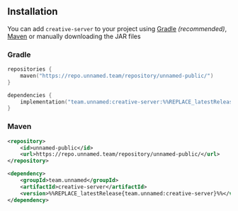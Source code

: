 ## Installation

You can add `creative-server` to your project using [Gradle](https://gradle.org/)
*(recommended)*, [Maven](https://maven.apache.org/) or manually downloading the
JAR files

### Gradle

```kotlin
repositories {
    maven("https://repo.unnamed.team/repository/unnamed-public/")
}
```

```kotlin
dependencies {
    implementation("team.unnamed:creative-server:%%REPLACE_latestRelease{team.unnamed:creative-server}%%")
}
```

### Maven

```xml
<repository>
    <id>unnamed-public</id>
    <url>https://repo.unnamed.team/repository/unnamed-public/</url>
</repository>
```

```xml
<dependency>
    <groupId>team.unnamed</groupId>
    <artifactId>creative-server</artifactId>
    <version>%%REPLACE_latestRelease{team.unnamed:creative-server}%%</version>
</dependency>
```